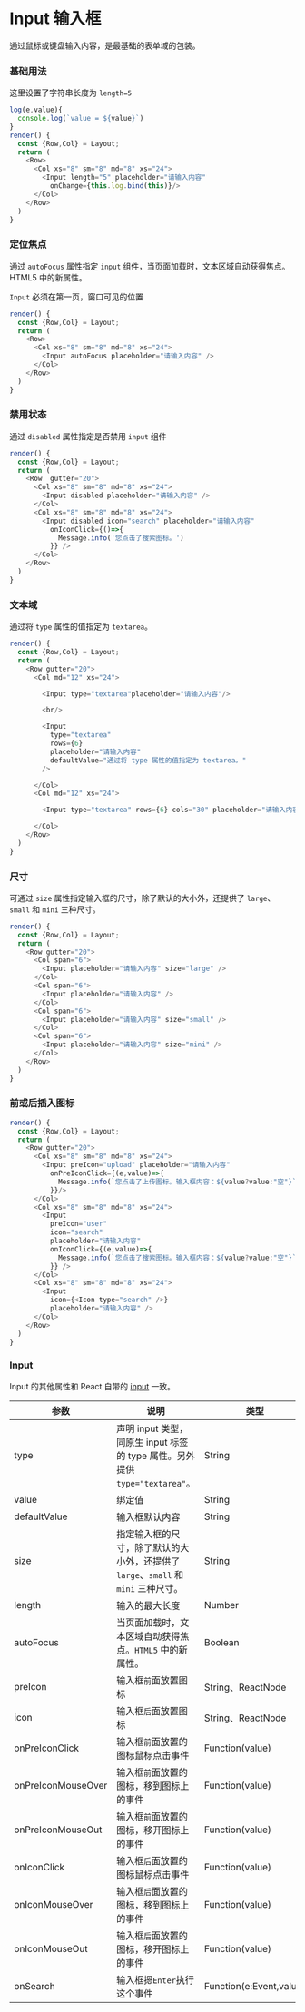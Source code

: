 Input 输入框
===

通过鼠标或键盘输入内容，是最基础的表单域的包装。

### 基础用法

<!--DemoStart--> 
这里设置了字符串长度为 `length=5`
```js
log(e,value){
  console.log(`value = ${value}`)
}
render() {
  const {Row,Col} = Layout;
  return (
    <Row>
      <Col xs="8" sm="8" md="8" xs="24">
        <Input length="5" placeholder="请输入内容" 
          onChange={this.log.bind(this)}/>
      </Col>
    </Row>
  )
}
```
<!--End-->

### 定位焦点

通过 `autoFocus` 属性指定 `input` 组件，当页面加载时，文本区域自动获得焦点。  
HTML5 中的新属性。

<!--DemoStart--> 
`Input` 必须在第一页，窗口可见的位置

```js
render() {
  const {Row,Col} = Layout;
  return (
    <Row>
      <Col xs="8" sm="8" md="8" xs="24">
        <Input autoFocus placeholder="请输入内容" />
      </Col>
    </Row>
  ) 
}
```
<!--End-->

### 禁用状态

通过 `disabled` 属性指定是否禁用 `input` 组件

<!--DemoStart--> 
```js
render() {
  const {Row,Col} = Layout;
  return (
    <Row  gutter="20">
      <Col xs="8" sm="8" md="8" xs="24">
        <Input disabled placeholder="请输入内容" />
      </Col>
      <Col xs="8" sm="8" md="8" xs="24">
        <Input disabled icon="search" placeholder="请输入内容" 
          onIconClick={()=>{
            Message.info('您点击了搜索图标。')
          }} />
      </Col>
    </Row>
  ) 
}
```
<!--End-->


### 文本域

通过将 `type` 属性的值指定为 `textarea`。

<!--DemoStart--> 
```js
render() {
  const {Row,Col} = Layout;
  return (
    <Row gutter="20">
      <Col md="12" xs="24">

        <Input type="textarea"placeholder="请输入内容"/>

        <br/>

        <Input 
          type="textarea" 
          rows={6} 
          placeholder="请输入内容"
          defaultValue="通过将 type 属性的值指定为 textarea。"
        />

      </Col>
      <Col md="12" xs="24">

        <Input type="textarea" rows={6} cols="30" placeholder="请输入内容"/>

      </Col>
    </Row>
  )
}
```
<!--End-->

### 尺寸

可通过 `size` 属性指定输入框的尺寸，除了默认的大小外，还提供了 `large`、`small` 和 `mini` 三种尺寸。

<!--DemoStart--> 
```js
render() {
  const {Row,Col} = Layout;
  return (
    <Row gutter="20">
      <Col span="6">
        <Input placeholder="请输入内容" size="large" />
      </Col>
      <Col span="6">
        <Input placeholder="请输入内容" />
      </Col>
      <Col span="6">
        <Input placeholder="请输入内容" size="small" />
      </Col>
      <Col span="6">
        <Input placeholder="请输入内容" size="mini" />
      </Col>
    </Row>
  )
}
```
<!--End-->

### 前或后插入图标

<!--DemoStart--> 
```js
render() {
  const {Row,Col} = Layout;
  return (
    <Row gutter="20">
      <Col xs="8" sm="8" md="8" xs="24">
        <Input preIcon="upload" placeholder="请输入内容" 
          onPreIconClick={(e,value)=>{
            Message.info(`您点击了上传图标。输入框内容：${value?value:"空"}`)
          }}/>
      </Col>
      <Col xs="8" sm="8" md="8" xs="24">
        <Input 
          preIcon="user"
          icon="search" 
          placeholder="请输入内容" 
          onIconClick={(e,value)=>{
            Message.info(`您点击了搜索图标。输入框内容：${value?value:"空"}`)
          }} />
      </Col>
      <Col xs="8" sm="8" md="8" xs="24">
        <Input 
          icon={<Icon type="search" />} 
          placeholder="请输入内容" />
      </Col>
    </Row>
  )
}
```
<!--End-->

### Input

Input 的其他属性和 React 自带的 [input](https://facebook.github.io/react/docs/events.html#supported-events) 一致。

| 参数 | 说明 | 类型 | 默认值 |
|--------- |-------- |--------- |-------- |
| type | 声明 input 类型，同原生 input 标签的 type 属性。另外提供 `type="textarea"`。 | String | `text` |
| value | 绑定值 | String | - |
| defaultValue | 输入框默认内容 | String | - |
| size | 指定输入框的尺寸，除了默认的大小外，还提供了 `large`、`small` 和 `mini` 三种尺寸。 | String | - |
| length | 输入的最大长度 | Number | Infinity |
| autoFocus | 当页面加载时，文本区域自动获得焦点。`HTML5` 中的新属性。  | Boolean | `false` |
| preIcon | 输入框`前`面放置图标  | String、ReactNode | - |
| icon | 输入框`后`面放置图标  | String、ReactNode | - |
| onPreIconClick | 输入框`前`面放置的图标鼠标点击事件  | Function(value) | - |
| onPreIconMouseOver | 输入框`前`面放置的图标，移到图标上的事件  | Function(value) | - |
| onPreIconMouseOut | 输入框`前`面放置的图标，移开图标上的事件  | Function(value) | - |
| onIconClick | 输入框`后`面放置的图标鼠标点击事件  | Function(value) | - |
| onIconMouseOver | 输入框`后`面放置的图标，移到图标上的事件  | Function(value) | - |
| onIconMouseOut | 输入框`后`面放置的图标，移开图标上的事件  | Function(value) | - |
| onSearch | 输入框摁`Enter`执行这个事件  | Function(e:Event,value) | - |
